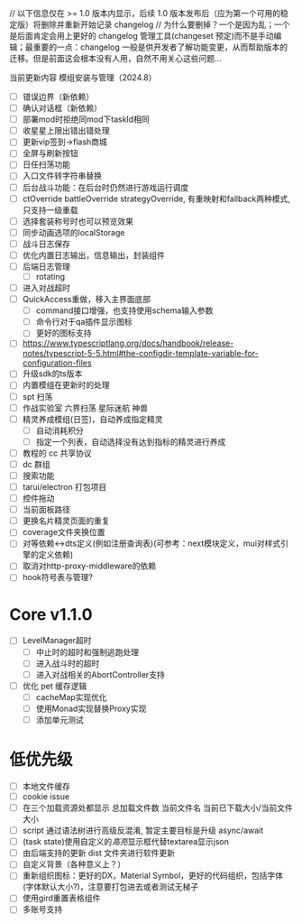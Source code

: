 // 以下信息仅在 >= 1.0 版本内显示，后续 1.0 版本发布后（应为第一个可用的稳定版）将删除并重新开始记录 changelog
// 为什么要删掉？一个是因为乱；一个是后面肯定会用上更好的 changelog 管理工具(changeset 预定)而不是手动编辑；最重要的一点：changelog 一般是供开发者了解功能变更，从而帮助版本的迁移。但是前面这会根本没有人用，自然不用关心这些问题...

当前更新内容 模组安装与管理（2024.8）

- [ ] 错误边界（新依赖）
- [ ] 确认对话框（新依赖）
- [ ] 部署mod时拒绝同mod下taskId相同
- [ ] 收星星上限出错出错处理
- [ ] 更新vip签到->flash商城
- [ ] 全屏与刷新按钮
- [ ] 日任扫荡功能
- [ ] 入口文件转字符串替换
- [ ] 后台战斗功能：在后台时仍然进行游戏运行调度
- [ ] ctOverride battleOverride strategyOverride, 有重映射和fallback两种模式, 只支持一级重载
- [ ] 选择套装称号时也可以预览效果
- [ ] 同步动画选项的localStorage
- [ ] 战斗日志保存
- [ ] 优化内置日志输出，信息输出，封装组件
- [ ] 后端日志管理
  - [ ] rotating
- [ ] 进入对战超时
- [ ] QuickAccess重做，移入主界面底部
  - [ ] command接口增强，也支持使用schema输入参数
  - [ ] 命令行对于qa插件显示图标
  - [ ] 更好的图标支持
- [ ] https://www.typescriptlang.org/docs/handbook/release-notes/typescript-5-5.html#the-configdir-template-variable-for-configuration-files
- [ ] 升级sdk的ts版本
- [ ] 内置模组在更新时的处理
- [ ] spt 扫荡
- [ ] 作战实验室 六界扫荡 星际迷航 神兽
- [ ] 精灵养成模组(日签)，自动养成指定精灵
  - [ ] 自动消耗积分
  - [ ] 指定一个列表，自动选择没有达到指标的精灵进行养成
- [ ] 教程的 cc 共享协议
- [ ] dc 群组
- [ ] 搜索功能
- [ ] tarui/electron 打包项目
- [ ] 控件拖动
- [ ] 当前面板路径
- [ ] 更换名片精灵页面的重复
- [ ] coverage文件夹换位置
- [ ] 对等依赖<->dts定义(例如注册查询表)(可参考：next模块定义，mui对样式引擎的定义依赖)
- [ ] 取消对http-proxy-middleware的依赖
- [ ] hook符号表与管理?

# Core v1.1.0

- [ ] LevelManager超时
  - [ ] 中止时的超时和强制逃跑处理
  - [ ] 进入战斗时的超时
  - [ ] 进入对战相关的AbortController支持
- [ ] 优化 pet 缓存逻辑
  - [ ] cacheMap实现优化
  - [ ] 使用Monad实现替换Proxy实现
  - [ ] 添加单元测试

# 低优先级

- [ ] 本地文件缓存
- [ ] cookie issue
- [ ] 在三个加载资源处都显示 总加载文件数 当前文件名 当前已下载大小/当前文件大小
- [ ] script 通过语法树进行高级反混淆, 暂定主要目标是升级 async/await
- [ ] (task state)使用自定义的*高亮*显示框代替textarea显示json
- [ ] 由后端支持的更新 dist 文件夹进行软件更新
- [ ] 自定义背景（各种意义上？）
- [ ] 重新组织图标：更好的DX，Material Symbol，更好的代码组织，包括字体(字体默认大小?)，注意要打包进去或者测试无梯子
- [ ] 使用gird重置表格组件
- [ ] 多账号支持
